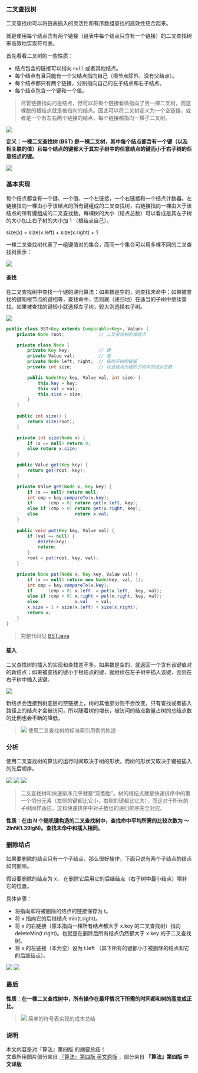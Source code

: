﻿
### 二叉查找树

二叉查找树可以将链表插入的灵活性和有序数组查找的高效性结合起来。

就是使用每个结点含有两个链接（链表中每个结点只含有一个链接）的二叉查找树来高效地实现符号表。


首先看看二叉树的一些性质：
 - 结点包含的链接可以指向 `null` 或者其他结点。
 - 每个结点有且只能有一个父结点指向自己（根节点除外，没有父结点）。
 - 每个结点都只有两个链接，分别指向自己的左子结点和右子结点。
 - 每个结点包含一个键和一个值。

> 尽管链接指向的是结点，但可以将每个链接看做指向了另一棵二叉树，而这棵数的根结点就是被指向的结点。因此可以将二叉树定义为一个空链接，或者是一个有左右两个链接的结点，每个链接都指向一棵子二叉树。

![](http://os6ycxx7w.bkt.clouddn.com/github/blog/algorithm8/binary-tree-anatomy.png)


**定义：一棵二叉查找树 (BST) 是一棵二叉树，其中每个结点都含有一个键（以及相关联的值）且每个结点的键都大于其左子树中的任意结点的键而小于右子树的任意结点的键。**

![](http://os6ycxx7w.bkt.clouddn.com/github/blog/algorithm8/bst-anatomy.png)

### 基本实现

每个结点都含有一个键、一个值、一个左链接，一个右链接和一个结点计数器。左链接指向一棵由小于该结点的所有键组成的二叉查找树，右链接指向一棵由大于该结点的所有键组成的二叉查找数。每棵树的大小（结点总数）可以看成是其左子树的大小加上右子树的大小加 1 （根结点自己）。

size(x) = size(x.left) + size(x.right) + 1

一棵二叉查找树代表了一组键值对的集合，而同一个集合可以用多棵不同的二叉查找树表示：

![](http://os6ycxx7w.bkt.clouddn.com/github/blog/algorithm8/bst-subtree-count2.png)


#### 查找 

在二叉查找树中查找一个键的递归算法：如果数是空的，则查找未命中；如果被查找的键和根节点的键相等，查找命中，否则就（递归地）在适当的子树中继续查找。如果被查找的键较小就选择左子树，较大则选择右子树。

![](http://os6ycxx7w.bkt.clouddn.com/github/blog/algorithm8/bst-search.png)

``` java
public class BST<Key extends Comparable<Key>, Value> {
	private Node root;             // 二叉查找树的根结点

    private class Node {
        private Key key;           // 键
        private Value val;         // 值
        private Node left, right;  // 指向子树的链接
        private int size;          // 以该结点为根的子树中的结点总数

        public Node(Key key, Value val, int size) {
            this.key = key;
            this.val = val;
            this.size = size;
        }
    }
    
    public int size() {
        return size(root);
    }

    private int size(Node x) {
        if (x == null) return 0;
        else return x.size;
    }

    public Value get(Key key) {
        return get(root, key);
    }

    private Value get(Node x, Key key) {
        if (x == null) return null;
        int cmp = key.compareTo(x.key);
        if      (cmp < 0) return get(x.left, key);
        else if (cmp > 0) return get(x.right, key);
        else              return x.val;
    }
	
    public void put(Key key, Value val) {
        if (val == null) {
            delete(key);
            return;
        }
        root = put(root, key, val);
    }

    private Node put(Node x, Key key, Value val) {
        if (x == null) return new Node(key, val, 1);
        int cmp = key.compareTo(x.key);
        if      (cmp < 0) x.left  = put(x.left,  key, val);
        else if (cmp > 0) x.right = put(x.right, key, val);
        else              x.val   = val;
        x.size = 1 + size(x.left) + size(x.right);
        return x;
    }
}
```

> 完整代码见 [BST.java](http://algs4.cs.princeton.edu/32bst/BST.java.html)

#### 插入

二叉查找树的插入的实现和查找差不多。如果数是空的，就返回一个含有该键值对的新结点；如果被查找的键小于根结点的键，就继续在左子树中插入该键，否则在右子树中插入该键。

![](http://os6ycxx7w.bkt.clouddn.com/github/blog/algorithm8/bst-insert.png)

新结点会连接到树底层的空链接上，树的其他部分则不会改变。只有查找或者插入路径上的结点才会被访问，所以随着树的增长，被访问的结点数量占树的总结点数的比例也会不断的降低。

> ![](http://os6ycxx7w.bkt.clouddn.com/github/blog/algorithm8/sdfsd7878gsdf8962346dfsg.png)
> 使用二叉查找树的标准索引用例的轨迹

### 分析
使用二叉查找树的算法的运行时间取决于树的形状，而树的形状又取决于键被插入的先后顺序。

![](http://os6ycxx7w.bkt.clouddn.com/github/blog/algorithm8/bst-best.png) ![](http://os6ycxx7w.bkt.clouddn.com/github/blog/algorithm8/bst-typical.png) ![](http://os6ycxx7w.bkt.clouddn.com/github/blog/algorithm8/bst-worst.png)


> 二叉查找树和快速排序几乎就是“双胞胎”。树的根结点就是快速排序中的第一个切分元素（左侧的键都比它小，右侧的键都比它大），而这对于所有的子树同样适应，这和快速排序中对子数组的递归排序完全对应。

**性质：在由 N 个随机键构造的二叉查找树中，查找命中平均所需的比较次数为 ～2lnN(1.39lgN)。查找未命中和插入相同。** 

### 删除结点

如果要删除的结点只有一个子结点，那么很好操作，下面只说有两个子结点的结点如何删除。

假设要删除的结点为 x， 在删除它后用它的后继结点（右子树中最小结点）填补它的位置。

具体步骤： 
 - 将指向即将被删除的结点的链接保存为 t。
 - 将 x 指向它的后继结点 min(t.right)。
 - 将 x 的右链接（原本指向一棵所有结点都大于 x.key 的二叉查找树）指向 deleteMin(t.right)。也就是在删除后所有结点仍然都大于 x.key 的子二叉查找树。
 - 将 x 的左链接（本为空）设为 t.left （其下所有的键都小于被删除的结点和它的后继结点）。

![](http://os6ycxx7w.bkt.clouddn.com/github/blog/algorithm8/bst-deletemin.png) ![](http://os6ycxx7w.bkt.clouddn.com/github/blog/algorithm8/bst-delete.png)


### 最后

**性质：在一棵二叉查找树中，所有操作在最坏情况下所需的时间都和树的高度成正比。**

> ![](http://os6ycxx7w.bkt.clouddn.com/github/blog/algorithm8/hsfgdsfgg453gd34fs68fd.png)
>  简单的符号表实现的成本总结







### 说明
本文内容是对『算法』第四版 的摘要总结！  
文章所用图片部分来自 [『算法』第四版 英文原版](http://algs4.cs.princeton.edu/home/) ，部分来自 **『算法』第四版 中文译版**